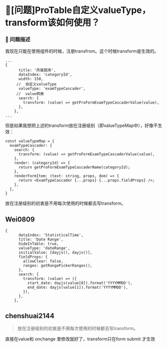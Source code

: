 # 🧐[问题]ProTable自定义valueType， transform该如何使用？

### 🧐 问题描述

我现在只能在使用组件的时候，注册transfrom。这个时候transform是生效的。

```
...
{
      title: '所属题库',
      dataIndex: 'categoryId',
      width: 150,
     //  自定义valueType
      valueType: 'examTypeCascader',
     //  value转换
      search: {
        transform: (value) => getProFormExamTypeCascaderValue(value),
      },
    },
...
```

但是如果我想把上述的transform放在注册级别（即valueTypeMap中），好像不生效：

```
const valueTypeMap = {
  examTypeCascader: {
    search: {
      transform: (value) => getProFormExamTypeCascaderValue(value),
    },
    render: (categoryId) => {
      return getProFormExamTypeCascaderName(categoryId);
    },
    renderFormItem: (text: string, props, dom) => {
      return <ExamTypeCascader {...props} {...props.fieldProps} />;
    },
  },
}
```

放在注册级别的初衷是不用每次使用的时候都去写transform。

## Wei0809

```
{
      dataIndex: 'StatisticalTime',
      title: 'Date Range',
      hideInTable: true,
      valueType: 'dateRange',
      initialValue: [dayjs(), dayjs()],
      fieldProps: {
        allowClear: false,
        ranges: getRangePickerRanges(),
      },
      search: {
        transform: (value) => ({
          start_date: dayjs(value[0]).format('YYYYMMDD'),
          end_date: dayjs(value[1]).format('YYYYMMDD'),
        }),
      },
    },

```

## chenshuai2144

> 放在注册级别的初衷是不用每次使用的时候都去写transform。

直接在value和 onchange 里修改就好了，transform只在form submit 才生效
